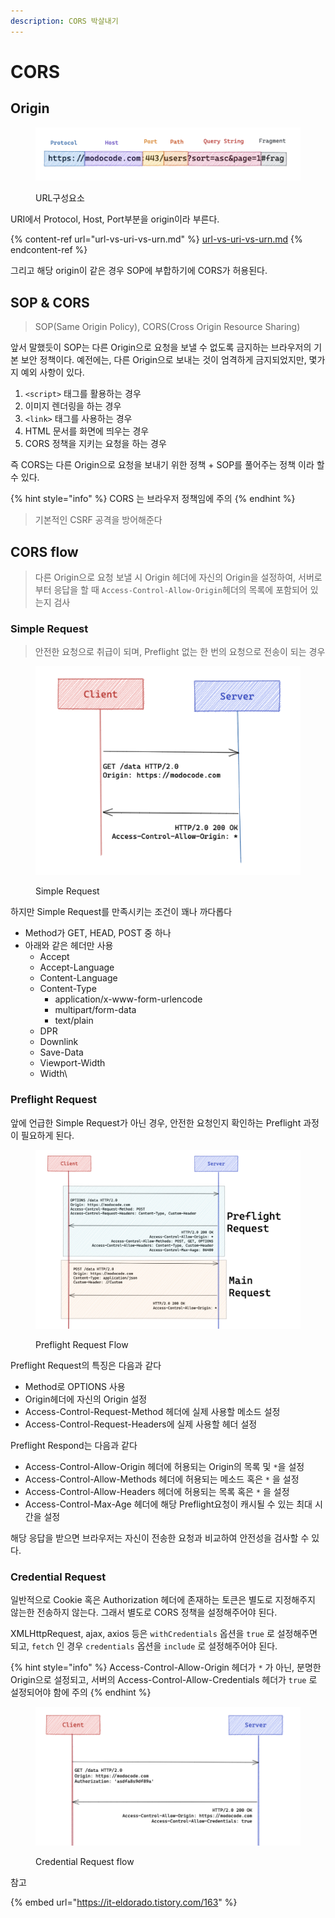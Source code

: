 ```yaml
---
description: CORS 박살내기
---
```


# CORS

## Origin

<figure><img src="../.gitbook/assets/image (10).png" alt=""><figcaption><p>URL구성요소</p></figcaption></figure>

URI에서 Protocol, Host, Port부분을 origin이라 부른다.

{% content-ref url="url-vs-uri-vs-urn.md" %}
[url-vs-uri-vs-urn.md](url-vs-uri-vs-urn.md)
{% endcontent-ref %}

그리고 해당 origin이 같은 경우 SOP에 부합하기에 CORS가 허용된다.

## SOP & CORS

> SOP(Same Origin Policy), CORS(Cross Origin Resource Sharing)

앞서 말했듯이 SOP는 다른 Origin으로 요청을 보낼 수 없도록 금지하는 브라우저의 기본 보안 정책이다. 예전에는, 다른 Origin으로 보내는 것이 엄격하게 금지되었지만, 몇가지 예외 사항이 있다.

1. `<script>` 태그를 활용하는 경우
2. 이미지 렌더링을 하는 경우
3. `<link>` 태그를 사용하는 경우
4. HTML 문서를 화면에 띄우는 경우
5. CORS 정책을 지키는 요청을 하는 경우

즉 CORS는 다른 Origin으로 요청을 보내기 위한 정책 + SOP를 풀어주는 정책 이라 할 수 있다.

{% hint style="info" %}
CORS 는 브라우저 정책임에 주의
{% endhint %}

> 기본적인 CSRF 공격을 방어해준다

## CORS flow

> 다른 Origin으로 요청 보낼 시 Origin 헤더에 자신의 Origin을 설정하여, 서버로부터 응답을 할 때 `Access-Control-Allow-Origin`헤더의 목록에 포함되어 있는지 검사

### Simple Request

> 안전한 요청으로 취급이 되며, Preflight 없는 한 번의 요청으로 전송이 되는 경우

<figure><img src="../.gitbook/assets/image.png" alt=""><figcaption><p>Simple Request</p></figcaption></figure>

하지만 Simple Request를 만족시키는 조건이 꽤나 까다롭다

* Method가 GET, HEAD, POST 중 하나
* 아래와 같은 헤더만 사용
  * Accept
  * Accept-Language
  * Content-Language
  * Content-Type
    * application/x-www-form-urlencode
    * multipart/form-data
    * text/plain
  * DPR
  * Downlink
  * Save-Data
  * Viewport-Width
  * Width\


### Preflight Request

앞에 언급한 Simple Request가 아닌 경우, 안전한 요청인지 확인하는 Preflight 과정이 필요하게 된다.

<figure><img src="../.gitbook/assets/image (9).png" alt=""><figcaption><p>Preflight Request Flow</p></figcaption></figure>

Preflight Request의 특징은 다음과 같다

* Method로 OPTIONS 사용
* Origin헤더에 자신의 Origin 설정
* Access-Control-Request-Method 헤더에 실제 사용할 메소드 설정
* Access-Control-Request-Headers에 실제 사용할 헤더 설정

Preflight Respond는 다음과 같다

* Access-Control-Allow-Origin 헤더에 허용되는 Origin의 목록 및 `*`을 설정
* Access-Control-Allow-Methods 헤더에 허용되는 메소드 혹은 `*` 을 설정
* Access-Control-Allow-Headers 헤더에 허용되는 목록 혹은 `*` 을 설정
* Access-Control-Max-Age 헤더에 해당 Preflight요청이 캐시될 수 있는 최대 시간을 설정

해당 응답을 받으면 브라우저는 자신이 전송한 요청과 비교하여 안전성을 검사할 수 있다.

### Credential Request

일반적으로 Cookie 혹은 Authorization 헤더에 존재하는 토큰은 별도로 지정해주지 않는한 전송하지 않는다. 그래서 별도로 CORS 정책을 설정해주어야 된다.

XMLHttpRequest, ajax, axios 등은 `withCredentials` 옵션을 `true` 로 설정해주면 되고, `fetch` 인 경우 `credentials` 옵션을 `include` 로 설정해주어야 된다.

{% hint style="info" %}
Access-Control-Allow-Origin 헤더가 `*` 가 아닌, 분명한 Origin으로 설정되고, 서버의 Access-Control-Allow-Credentials 헤더가 `true` 로 설정되어야 함에 주의
{% endhint %}

<figure><img src="../.gitbook/assets/image (1).png" alt=""><figcaption><p>Credential Request flow</p></figcaption></figure>





참고

{% embed url="https://it-eldorado.tistory.com/163" %}
